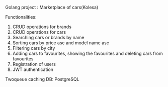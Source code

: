 Golang project : Marketplace of cars(Kolesa)


Functionalities:
1) CRUD operations for brands
2) CRUD operations for cars
3) Searching cars or brands by name 
4) Sorting cars by price asc and model name asc
5) Filtering cars by city 
6) Adding cars to favourites, showing the favourites and deleting cars from favourites
7) Registration of users 
8) JWT authentication 

Twoqueue caching 
DB: PostgreSQL

